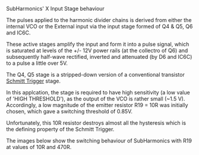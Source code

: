 SubHarmonics' X Input Stage behaviour

The pulses applied to the harmonic divider chains is derived from either the internal VCO or the External input 
via the input stage formed of Q4 & Q5, Q6 and IC6C.

These active stages amplify the input and form it into a pulse signal, which is saturated at levels of the +/- 12V 
power rails (at the collectro of Q6) and subsequently half-wave rectified, inverted and attenuated (by D6 and IC6C)
to a pulse a little over 5V.

The Q4, Q5 stage is a stripped-down version of a conventional transistor [Schmitt Trigger](https://en.wikipedia.org/wiki/Schmitt_trigger) stage. 

In this applcation, the stage is required to have high sensitivity (a low value of 'HIGH THRESHOLD'), as the output 
of the VCO is rather small (~1.5 V). Accordingly, a low magnitude of the emitter resistor R19 = 10R was initially 
chosen, which gave a switching threshold of 0.85V.

Unfortunately, this 10R resistor destroys almost all the hysteresis which is the defining property of the Schmitt Trigger.

The images below show the switching behaviour of SubHarmonics with R19 at values of 10R and 470R.

<p width=100%, align="center">
<img width=300,src="Original%20Switching%20Labelled.png"> 
</p>
<p width=100%, align="center">
<img width=300,src="Modified%20Switching%20Labelled.png"> 
</p>

